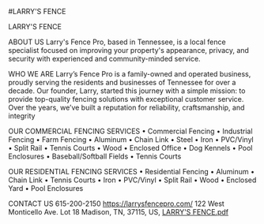 #LARRY'S FENCE

LARRY'S FENCE

ABOUT US
Larry's Fence Pro, based in Tennessee, is
a local fence specialist focused on
improving your property's appearance,
privacy, and security with experienced
and community-minded service.

WHO WE ARE
Larry’s Fence Pro is a family-owned and
operated business, proudly serving the
residents and businesses of Tennessee
for over a decade. Our founder, Larry,
started this journey with a simple
mission: to provide top-quality fencing
solutions with exceptional customer
service. Over the years, we’ve built a
reputation for reliability, craftsmanship,
and integrity

OUR COMMERCIAL
FENCING SERVICES
• Commercial Fencing
• Industrial Fencing
• Farm Fencing
• Aluminum
• Chain Link
• Steel
• Iron
• PVC/Vinyl
• Split Rail
• Tennis Courts
• Wood
• Enclosed Office
• Dog Kennels
• Pool Enclosures
• Baseball/Softball Fields
• Tennis Courts

OUR RESIDENTIAL
FENCING SERVICES
• Residential Fencing
• Aluminum
• Chain Link
• Tennis Courts
• Iron
• PVC/Vinyl
• Split Rail
• Wood
• Enclosed Yard
• Pool Enclosures

CONTACT US
615-200-2150
https://larrysfencepro.com/
122 West Monticello Ave. Lot 18
Madison, TN, 37115, US,
[LARRY'S FENCE.pdf](https://github.com/user-attachments/files/19009361/LARRY.S.FENCE.pdf)
